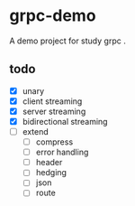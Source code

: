 # grpc-demo
A demo project  for study grpc .

## todo
- [x] unary
- [x] client streaming
- [x] server streaming
- [x] bidirectional streaming
- [ ] extend
  - [ ] compress
  - [ ] error handling
  - [ ] header
  - [ ] hedging
  - [ ] json
  - [ ] route 